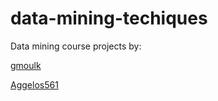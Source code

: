 # data-mining-techiques
Data mining course projects by:

[gmoulk](https://github.com/gmoulk)

[Aggelos561](https://github.com/Aggelos561)
